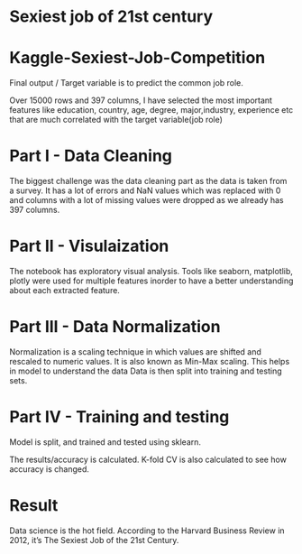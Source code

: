 # Sexiest job of 21st century
# Kaggle-Sexiest-Job-Competition

Final output / Target variable is to predict the common job role.

Over 15000 rows and 397 columns, I have selected the most important features like education, country, age, degree, major,industry, experience etc that are much correlated with the target variable(job role)

# Part I - Data Cleaning 
The biggest challenge was the data cleaning part as the data is taken from a survey. It has a lot of errors and NaN values which was replaced with 0 and columns with a lot of missing values were dropped as we already has 397 columns.

# Part II - Visulaization
The notebook has exploratory visual analysis. Tools like seaborn, matplotlib, plotly were used for multiple features inorder to have a better understanding about each extracted feature.

# Part III - Data Normalization

Normalization is a scaling technique in which values are shifted and rescaled to numeric values. It is also known as Min-Max scaling. This helps in model to understand the data
Data is then split into training and testing sets.

# Part IV - Training and testing
Model is split, and trained and tested using sklearn.

The results/accuracy is calculated. 
K-fold CV is also calculated to see how accuracy is changed.


# Result
Data science is the hot field. 
According to the Harvard Business Review in 2012, it’s The Sexiest Job of the 21st Century. 
